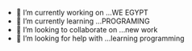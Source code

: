 
- 🔭 I’m currently working on ...WE EGYPT
- 🌱 I’m currently learning ...PROGRAMING
- 👯 I’m looking to collaborate on ...new work
- 🤔 I’m looking for help with ...learning programming

